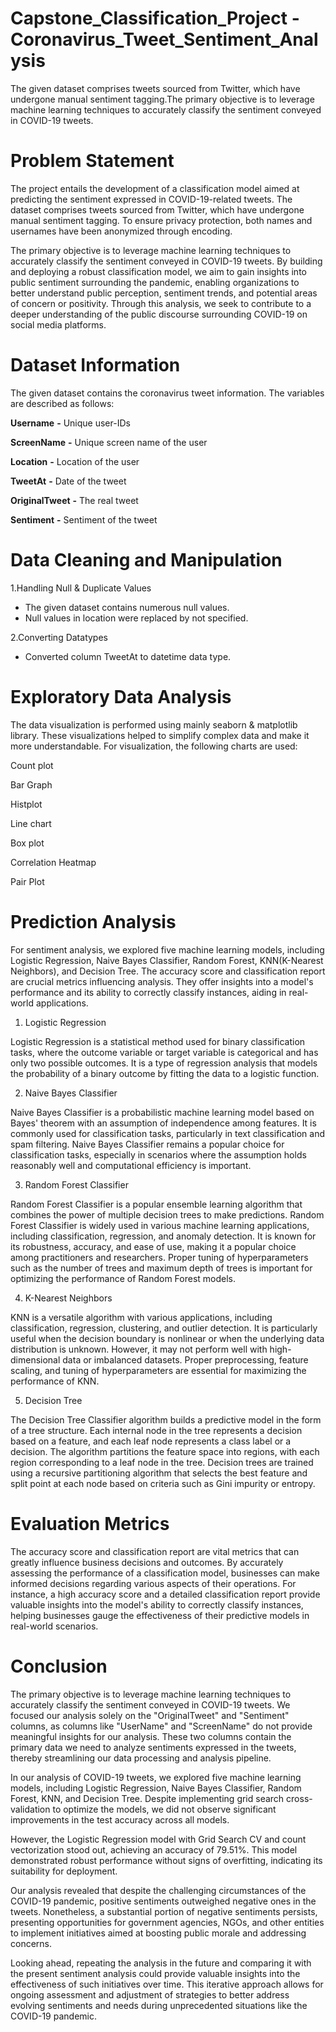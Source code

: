 # Capstone_Classification_Project - Coronavirus_Tweet_Sentiment_Analysis

The given dataset comprises tweets sourced from Twitter, which have undergone manual sentiment tagging.The primary objective is to leverage machine learning techniques to accurately classify the sentiment conveyed in COVID-19 tweets.

# Problem Statement

The project entails the development of a classification model aimed at predicting the sentiment expressed in COVID-19-related tweets. The dataset comprises tweets sourced from Twitter, which have undergone manual sentiment tagging. To ensure privacy protection, both names and usernames have been anonymized through encoding.

The primary objective is to leverage machine learning techniques to accurately classify the sentiment conveyed in COVID-19 tweets. By building and deploying a robust classification model, we aim to gain insights into public sentiment surrounding the pandemic, enabling organizations to better understand public perception, sentiment trends, and potential areas of concern or positivity. Through this analysis, we seek to contribute to a deeper understanding of the public discourse surrounding COVID-19 on social media platforms.

# Dataset Information

The given dataset contains the coronavirus tweet information. The variables are described as follows:

**Username** **-** Unique user-IDs

**ScreenName** **-**  Unique screen name of the user

**Location** **-** Location of the user

**TweetAt** **-** Date of the tweet

**OriginalTweet** **-** The real tweet

**Sentiment** **-** Sentiment of the tweet

# Data Cleaning and Manipulation 

1.Handling Null & Duplicate Values

* The given dataset contains numerous null values.
* Null values in location were replaced by not specified.
 
2.Converting Datatypes

* Converted column TweetAt to datetime data type.


# Exploratory Data Analysis 

The data visualization is performed using mainly seaborn & matplotlib library. These visualizations helped to simplify complex data and make it more understandable. For visualization, the following charts are used:

Count plot

Bar Graph

Histplot

Line chart

Box plot

Correlation Heatmap

Pair Plot

# Prediction Analysis

For sentiment analysis, we explored five machine learning models, including Logistic Regression, Naive Bayes Classifier, Random Forest, KNN(K-Nearest Neighbors), and Decision Tree. The accuracy score and classification report are crucial metrics influencing analysis. They offer insights into a model's performance and its ability to correctly classify instances, aiding in real-world applications.

1. Logistic Regression

Logistic Regression is a statistical method used for binary classification tasks, where the outcome variable or target variable is categorical and has only two possible outcomes. It is a type of regression analysis that models the probability of a binary outcome by fitting the data to a logistic function.

2. Naive Bayes Classifier

Naive Bayes Classifier is a probabilistic machine learning model based on Bayes' theorem with an assumption of independence among features. It is commonly used for classification tasks, particularly in text classification and spam filtering. Naive Bayes Classifier remains a popular choice for classification tasks, especially in scenarios where the assumption holds reasonably well and computational efficiency is important.

3. Random Forest Classifier

Random Forest Classifier is a popular ensemble learning algorithm that combines the power of multiple decision trees to make predictions. Random Forest Classifier is widely used in various machine learning applications, including classification, regression, and anomaly detection. It is known for its robustness, accuracy, and ease of use, making it a popular choice among practitioners and researchers. Proper tuning of hyperparameters such as the number of trees and maximum depth of trees is important for optimizing the performance of Random Forest models.

4. K-Nearest Neighbors
 
KNN is a versatile algorithm with various applications, including classification, regression, clustering, and outlier detection. It is particularly useful when the decision boundary is nonlinear or when the underlying data distribution is unknown. However, it may not perform well with high-dimensional data or imbalanced datasets. Proper preprocessing, feature scaling, and tuning of hyperparameters are essential for maximizing the performance of KNN.

5. Decision Tree
 
The Decision Tree Classifier algorithm builds a predictive model in the form of a tree structure. Each internal node in the tree represents a decision based on a feature, and each leaf node represents a class label or a decision. The algorithm partitions the feature space into regions, with each region corresponding to a leaf node in the tree. Decision trees are trained using a recursive partitioning algorithm that selects the best feature and split point at each node based on criteria such as Gini impurity or entropy.

# Evaluation Metrics

The accuracy score and classification report are vital metrics that can greatly influence business decisions and outcomes. By accurately assessing the performance of a classification model, businesses can make informed decisions regarding various aspects of their operations. For instance, a high accuracy score and a detailed classification report provide valuable insights into the model's ability to correctly classify instances, helping businesses gauge the effectiveness of their predictive models in real-world scenarios.

# Conclusion

The primary objective is to leverage machine learning techniques to accurately classify the sentiment conveyed in COVID-19 tweets. We focused our analysis solely on the "OriginalTweet" and "Sentiment" columns, as columns like "UserName" and "ScreenName" do not provide meaningful insights for our analysis. These two columns contain the primary data we need to analyze sentiments expressed in the tweets, thereby streamlining our data processing and analysis pipeline.

In our analysis of COVID-19 tweets, we explored five machine learning models, including Logistic Regression, Naive Bayes Classifier, Random Forest, KNN, and Decision Tree. Despite implementing grid search cross-validation to optimize the models, we did not observe significant improvements in the test accuracy across all models.

However, the Logistic Regression model with Grid Search CV and count vectorization stood out, achieving an accuracy of 79.51%. This model demonstrated robust performance without signs of overfitting, indicating its suitability for deployment.

Our analysis revealed that despite the challenging circumstances of the COVID-19 pandemic, positive sentiments outweighed negative ones in the tweets. Nonetheless, a substantial portion of negative sentiments persists, presenting opportunities for government agencies, NGOs, and other entities to implement initiatives aimed at boosting public morale and addressing concerns.

Looking ahead, repeating the analysis in the future and comparing it with the present sentiment analysis could provide valuable insights into the effectiveness of such initiatives over time. This iterative approach allows for ongoing assessment and adjustment of strategies to better address evolving sentiments and needs during unprecedented situations like the COVID-19 pandemic.
